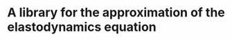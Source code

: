 A library for the approximation of the elastodynamics equation 
==============================================================

